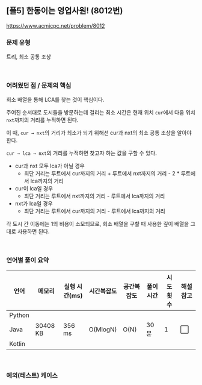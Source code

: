## [플5] 한동이는 영업사원! (8012번)

https://www.acmicpc.net/problem/8012

### 문제 유형

트리, 최소 공통 조상

<br>

### 어려웠던 점 / 문제의 핵심

희소 배열을 통해 LCA를 찾는 것이 핵심이다.

주어진 순서대로 도시들을 방문하는데 걸리는 최소 시간은 현재 위치 `cur`에서 다음 위치 `nxt`까지의 거리를 누적하면 된다.

이 때, `cur → nxt`의 거리가 최소가 되기 위해선 cur과 nxt의 최소 공통 조상을 알아야 한다.

`cur → lca → nxt`의 거리를 누적하면 찾고자 하는 값을 구할 수 있다.

- cur과 nxt 모두 lca가 아닐 경우
  - 최단 거리는 루트에서 cur까지의 거리 + 루트에서 nxt까지의 거리 - 2 * 루트에서 lca까지의 거리
- cur이 lca일 경우
  - 최단 거리는 루트에서 nxt까지의 거리 - 루트에서 lca까지의 거리
- nxt가 lca일 경우
  - 최단 거리는 루트에서 cur까지의 거리 - 루트에서 lca까지의 거리

각 도시 간 이동에는 1의 비용이 소모되므로, 희소 배열을 구할 때 사용한 깊이 배열을 그대로 사용하면 된다.

<br>

### 언어별 풀이 요약

| 언어   | 메모리   | 실행 시간(ms) | 시간복잡도 | 공간복잡도 | 풀이 시간 | 시도 횟수 | 해설 참고            |
| ------ | -------- | ------------- | ---------- | ---------- | --------- | --------- | -------------------- |
| Python |          |               |            |            |           |           |                      |
| Java   | 30408 KB | 356 ms        | O(MlogN)   | O(N)       | 30분      | 1         | :white_large_square: |
| Kotlin |          |               |            |            |           |           |                      |

<br>

### 예외(테스트) 케이스

```
```

